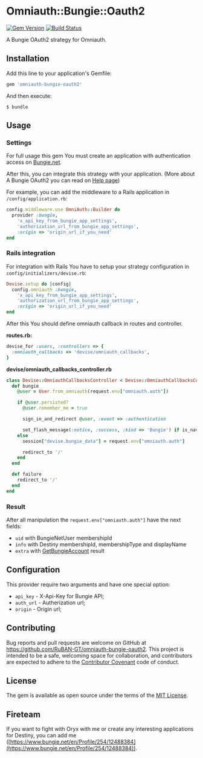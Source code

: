 # Omniauth::Bungie::Oauth2

[![Gem Version](https://badge.fury.io/rb/omniauth-bungie-oauth2.svg)](https://badge.fury.io/rb/omniauth-bungie-oauth2)
[![Build Status](https://travis-ci.org/RuBAN-GT/omniauth-bungie-oauth2.svg?branch=master)](https://travis-ci.org/RuBAN-GT/omniauth-bungie-oauth2)

A Bungie OAuth2 strategy for Omniauth.

## Installation

Add this line to your application's Gemfile:

```ruby
gem 'omniauth-bungie-oauth2'
```

And then execute:

    $ bundle

## Usage

### Settings

For full usage this gem You must create an application with authentication access on [Bungie.net](https://www.bungie.net/en/application).

After this, you can integrate this strategy with your application. (More about A Bungie OAuth2 you can read on [Help page](https://www.bungie.net/en/Help/Article/45481))

For example, you can add the middleware to a Rails application in `/config/application.rb`:

~~~ruby
config.middleware.use OmniAuth::Builder do
  provider :bungie,
    'x_api_key_from_bungie_app_settings',
    'authorization_url_from_bungie_app_settings',
    :origin => 'origin_url_if_you_need'
end
~~~~

### Rails integration

For integration with Rails You have to setup your strategy configuration in `config/initializers/devise.rb`:

~~~~ruby
Devise.setup do |config|
  config.omniauth :bungie,
    'x_api_key_from_bungie_app_settings',
    'authorization_url_from_bungie_app_settings',
    :origin => 'origin_url_if_you_need'
end
~~~~

After this You should define omniauth callback in routes and controller.

**routes.rb:**

~~~~ruby
devise_for :users, :controllers => {
  :omniauth_callbacks => 'devise/omniauth_callbacks',
}
~~~~

**devise/omniauth_callbacks_controller.rb**

~~~~ruby
class Devise::OmniauthCallbacksController < Devise::OmniauthCallbacksController
  def bungie
    @user = User.from_omniauth(request.env["omniauth.auth"])

    if @user.persisted?
      @user.remember_me = true

      sign_in_and_redirect @user, :event => :authentication

      set_flash_message(:notice, :success, :kind => 'Bungie') if is_navigational_format?
    else
      session["devise.bungie_data"] = request.env["omniauth.auth"]

      redirect_to '/'
    end
  end

  def failure
    redirect_to '/'
  end
end
~~~~

### Result

After all manipulation the `request.env["omniauth.auth"]` have the next fields:

* `uid` with BungieNetUser membershipId
* `info` with Destiny membershipId, membershipType and displayName
* `extra` with [GetBungieAccount](https://destinydevs.github.io/BungieNetPlatform/docs/UserService/GetBungieAccount) result

## Configuration

This provider require two arguments and have one special option:

* `api_key` - X-Api-Key for Bungie API;
* `auth_url` - Autherization url;
* `origin` - Origin url;

## Contributing

Bug reports and pull requests are welcome on GitHub at https://github.com/RuBAN-GT/omniauth-bungie-oauth2. This project is intended to be a safe, welcoming space for collaboration, and contributors are expected to adhere to the [Contributor Covenant](http://contributor-covenant.org) code of conduct.

## License

The gem is available as open source under the terms of the [MIT License](http://opensource.org/licenses/MIT).

## Fireteam

If you want to fight with Oryx with me or create any interesting applications for Destiny, you can add me ([https://www.bungie.net/en/Profile/254/12488384](https://www.bungie.net/en/Profile/254/12488384)).
